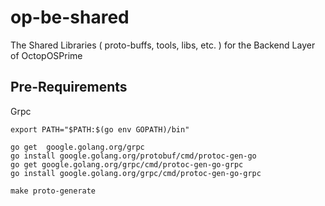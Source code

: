 # op-be-shared
The Shared Libraries ( proto-buffs, tools, libs, etc. ) for the Backend Layer of OctopOSPrime

## Pre-Requirements
Grpc
```
export PATH="$PATH:$(go env GOPATH)/bin"

go get  google.golang.org/grpc
go install google.golang.org/protobuf/cmd/protoc-gen-go
go get google.golang.org/grpc/cmd/protoc-gen-go-grpc
go install google.golang.org/grpc/cmd/protoc-gen-go-grpc

make proto-generate
```